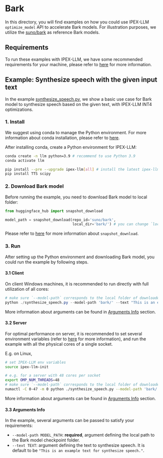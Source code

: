 # Bark
In this directory, you will find examples on how you could use IPEX-LLM `optimize_model` API to accelerate Bark models. For illustration purposes, we utilize the [suno/bark](https://huggingface.co/suno/bark) as reference Bark models.

## Requirements
To run these examples with IPEX-LLM, we have some recommended requirements for your machine, please refer to [here](../README.md#recommended-requirements) for more information.

## Example: Synthesize speech with the given input text
In the example [synthesize_speech.py](./synthesize_speech.py), we show a basic use case for Bark model to synthesize speech based on the given text, with IPEX-LLM INT4 optimizations.
### 1. Install
We suggest using conda to manage the Python environment. For more information about conda installation, please refer to [here](https://docs.conda.io/en/latest/miniconda.html#).

After installing conda, create a Python environment for IPEX-LLM:
```bash
conda create -n llm python=3.9 # recommend to use Python 3.9
conda activate llm

pip install --pre --upgrade ipex-llm[all] # install the latest ipex-llm nightly build with 'all' option
pip install TTS scipy
```

### 2. Download Bark model
Before running the example, you need to download Bark model to local folder:
```python
from huggingface_hub import snapshot_download

model_path = snapshot_download(repo_id='suno/bark',
                               local_dir='bark/') # you can change `local_dir` parameter to specify any local folder
```

Please refer to [here](https://huggingface.co/docs/huggingface_hub/guides/download#download-files-to-local-folder) for more information about `snapshot_download`.

### 3. Run
After setting up the Python environment and downloading Bark model, you could run the example by following steps.

#### 3.1 Client
On client Windows machines, it is recommended to run directly with full utilization of all cores:
```powershell
# make sure `--model-path` corresponds to the local folder of downloaded model
python ./synthesize_speech.py --model-path 'bark/' --text "This is an example text for synthesize speech."
```
More information about arguments can be found in [Arguments Info](#33-arguments-info) section.

#### 3.2 Server
For optimal performance on server, it is recommended to set several environment variables (refer to [here](../README.md#best-known-configuration-on-linux) for more information), and run the example with all the physical cores of a single socket.

E.g. on Linux,
```bash
# set IPEX-LLM env variables
source ipex-llm-init

# e.g. for a server with 48 cores per socket
export OMP_NUM_THREADS=48
# make sure `--model-path` corresponds to the local folder of downloaded model
numactl -C 0-47 -m 0 python ./synthesize_speech.py --model-path 'bark/' --text "This is an example text for synthesize speech."
```
More information about arguments can be found in [Arguments Info](#33-arguments-info) section.

#### 3.3 Arguments Info
In the example, several arguments can be passed to satisfy your requirements:

- `--model-path MODEL_PATH`: **required**, argument defining the local path to the Bark model checkpoint folder.
- `--text TEXT`: argument defining the text to synthesize speech. It is default to be `"This is an example text for synthesize speech."`.
